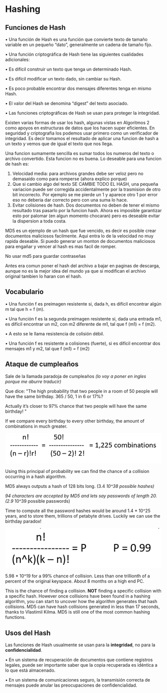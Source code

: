 # Hashing

## Funciones de Hash 

• Una función de Hash es una función que convierte texto de tamaño variable en un pequeño “dato”, generalmente un cadena de tamaño fijo. 

• Una función criptográfica de Hash tiene las siguientes cualidades adicionales: 

• Es difícil construir un texto que tenga un determinado Hash. 

• Es difícil modificar un texto dado, sin cambiar su Hash. 

• Es poco probable encontrar dos mensajes diferentes tenga en mismo Hash. 

• El valor del Hash se denomina “digest” del texto asociado.

 • Las funciones criptográficas de Hash se usan para proteger la integridad.

Existen varias formas de usar los hash, algunas vistas en Algoritmos 2 como apoyos en estructuras de datos que los hacen super eficientes. En seguridad y criptografia los podemos usar primero como un verificador de integridad. Es decir tomamos el resultado de aplicar una funcion de hash a un texto y vemos que de igual el texto que nos llega.

Una funcion sumamente sencilla es sumar todos los numeros del texto o archivo convertido. Esta funcion no es buena. Lo deseable para una funcion de hash es:

1. Velocidad media: para archivos grandes debe ser veloz pero no demasaido como para romperse \(ahora explico porque\)
2. Que si cambio algo del texto SE CAMBIE TODO EL HASH, una pequeña variacion puede ser corregida accidentalmente por la trasmision de otro bit incorrecto. Por ejemplo se me pierde un 1 y aparece otro 1 por error eso no deberia dar correcto pero con una suma lo hace.
3. Evitar colisiones de hash. Dos documentos no deben de tener el mismo resultado tras pasarlo por la funcion hash. Ahora es imposible garantizar esto por palomar \(en algun momento chocaran\) pero es deseable evitar la dispersion a toda costa.

MD5 es un ejemplo de un hash que fue vencido, es decir es posible crear documentos maliciosos facilmente. Aqui entra lo de la velocidad no muy rapida deseable. Si puedo generar un monton de documentos maliciosos para engañar y vencer al hash es mas facil de romper.

No usar md5 para guardar contraseñas

Antes era comun poner el hash del archivo a bajar en paginas de descarga, aunque no es la mejor idea del mundo ya que si modifican el archivo original tambien lo haran con el hash.

## Vocabulario 

• Una función f es preimagen resistente si, dada h, es difícil encontrar algún m tal que h = f \(m\). 

• Una función f es la segunda preimagen resistente si, dada una entrada m1, es difícil encontrar un m2, con m2 diferente de m1, tal que f \(m1\) = f \(m2\). 

• A esto se le llama resistencia de colisión débil. 

• Una función f es resistente a colisiones \(fuerte\), si es difícil encontrar dos mensajes m1 y m2, tal que f \(m1\) = f \(m2\)



## Ataque de cumpleaños

Sale de la llamada paradoja de cumpleaños _\(lo voy a poner en ingles porque me aburre traducir\)_

Que dice: "The high probability that two people in a room of 50 people will have the same birthday. 365 / 50, 1 in 6 or 17%? 

Actually it’s closer to 97% chance that two people will have the same birthday! "



If we compare every birthday to every other birthday, the amount of combinations in much greater.

![](../.gitbook/assets/imagen%20%281%29.png)

Using this principal of probability we can find the chance of a collision occurring in a hash algorithm. 

MD5 always outputs a hash of 128 bits long. \(3.4  _10^38 possible hashes\)_ 

_94 characters are accepted by MD5 and lets say passwords of length 20. \(2.9_  10^39 possible passwords\)

Time to compute all the password hashes would be around 1.4 \* 10^25 years, and to store them, trillions of petabyte drives. Luckily we can use the birthday paradox!

![](../.gitbook/assets/imagen%20%2827%29.png)

5.98 \* 10^19 for a 99% chance of collision. Less than one trillionth of a percent of the original keyspace. About 8 months on a high end PC.

This is the chance of finding a collision. **NOT** finding a specific collision with a specific hash. However once collisions have been found in a hashing algorithm, you can start to uncover how the algorithm generates that hash collisions. MD5 can have hash collisions generated in less than 17 seconds, thanks to Vlastimil Kilma. MD5 is still one of the most common hashing functions.

## Usos del Hash

Las funciones de Hash usualmente se usan para la **integridad**, no para la **confidencialidad**. 

• En un sistema de recuperación de documentos que contiene registros legales, puede ser importante saber que la copia recuperada es idéntica a lo que está almacenado.

 • En un sistema de comunicaciones seguro, la transmisión correcta de mensajes puede anular las preocupaciones de confidencialidad.













